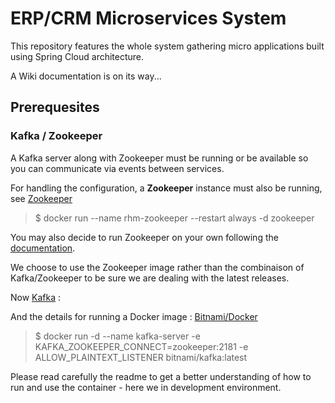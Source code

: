 # ERP/CRM Microservices System

This repository features the whole system gathering micro applications built using Spring Cloud architecture.

A Wiki documentation is on its way...


## Prerequesites

### Kafka / Zookeeper

A Kafka server along with Zookeeper must be running or be available so you can communicate via events between services.

For handling the configuration, a **Zookeeper** instance must also be running, see [Zookeeper](https://hub.docker.com/_/zookeeper/)

> $ docker run --name rhm-zookeeper --restart always -d zookeeper

You may also decide to run Zookeeper on your own following the [documentation](https://zookeeper.apache.org/doc/current/zookeeperStarted.html).


We choose to use the Zookeeper image rather than the combinaison of Kafka/Zookeeper to be sure we are dealing with the latest releases.

Now [Kafka](https://kafka.apache.org/intro) :

And the details for running a Docker image : [Bitnami/Docker](https://hub.docker.com/r/bitnami/kafka/)

> $ docker run -d --name kafka-server -e KAFKA_ZOOKEEPER_CONNECT=zookeeper:2181 -e ALLOW_PLAINTEXT_LISTENER bitnami/kafka:latest

Please read carefully the readme to get a better understanding of how to run and use the container - here we in development environment.



